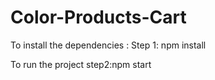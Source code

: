# Color-Products-Cart


To install the dependencies :
Step 1: npm install

To run the project 
step2:npm start
